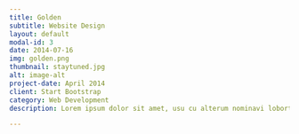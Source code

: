 ```yaml
---
title: Golden
subtitle: Website Design
layout: default
modal-id: 3
date: 2014-07-16
img: golden.png
thumbnail: staytuned.jpg
alt: image-alt
project-date: April 2014
client: Start Bootstrap
category: Web Development
description: Lorem ipsum dolor sit amet, usu cu alterum nominavi lobortis. At duo novum diceret. Tantas apeirian vix et, usu sanctus postulant inciderint ut, populo diceret necessitatibus in vim. Cu eum dicam feugiat noluisse.

---
```

